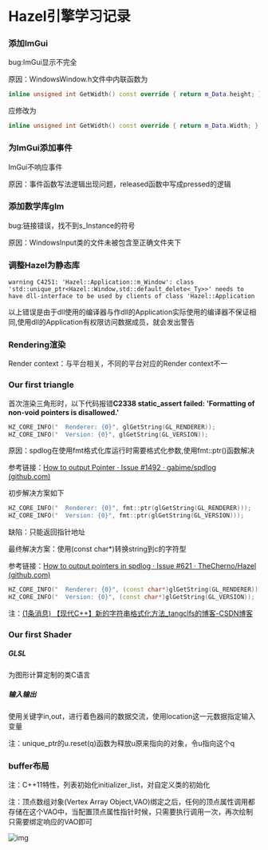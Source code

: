 # Hazel引擎学习记录

### 添加ImGui

bug:ImGui显示不完全

原因：WindowsWindow.h文件中内联函数为

```c++
inline unsigned int GetWidth() const override { return m_Data.height; }
```

应修改为

```c++
inline unsigned int GetWidth() const override { return m_Data.Width; }
```

### 为ImGui添加事件

ImGui不响应事件

原因：事件函数写法逻辑出现问题，released函数中写成pressed的逻辑

### 添加数学库glm

bug:链接错误，找不到s_Instance的符号

原因：WindowsInput类的文件未被包含至正确文件夹下

### 调整Hazel为静态库

```shell
warning C4251: 'Hazel::Application::m_Window': class 'std::unique_ptr<Hazel::Window,std::default_delete<_Ty>>' needs to have dll-interface to be used by clients of class 'Hazel::Application
```

以上错误是由于dll使用的编译器与作dll的Application实际使用的编译器不保证相同,使用dll的Application有权限访问数据成员，就会发出警告

### Rendering渲染

Render context：与平台相关，不同的平台对应的Render context不一

### Our first triangle

首次渲染三角形时，以下代码报错**C2338 static_assert failed: 'Formatting of non-void pointers is disallowed.'**

```c++
HZ_CORE_INFO("  Renderer: {0}", glGetString(GL_RENDERER));
HZ_CORE_INFO("  Version: {0}", glGetString(GL_VERSION));
```

原因：spdlog在使用fmt格式化库运行时需要格式化参数,使用fmt::ptr()函数解决

参考链接：[How to output Pointer · Issue #1492 · gabime/spdlog (github.com)](https://github.com/gabime/spdlog/issues/1492)

初步解决方案如下

```C++
HZ_CORE_INFO("  Renderer: {0}", fmt::ptr(glGetString(GL_RENDERER)));
HZ_CORE_INFO("  Version: {0}", fmt::ptr(glGetString(GL_VERSION)));
```

缺陷：只能返回指针地址

最终解决方案：使用(const char*)转换string到c的字符型

参考链接：[How to output pointers in spdlog · Issue #621 · TheCherno/Hazel (github.com)](https://github.com/TheCherno/Hazel/issues/621)

```C++
HZ_CORE_INFO("  Renderer: {0}", (const char*)glGetString(GL_RENDERER));
HZ_CORE_INFO("  Version: {0}", (const char*)glGetString(GL_VERSION));
```

注：[(1条消息) 【现代C++】新的字符串格式化方法_tangclfs的博客-CSDN博客](https://blog.csdn.net/qq_17291647/article/details/117376889)

### Our first Shader

##### GLSL

为图形计算定制的类C语言

##### 输入输出

使用关键字in,out，进行着色器间的数据交流，使用location这一元数据指定输入变量

注：unique_ptr的u.reset(q)函数为释放u原来指向的对象，令u指向这个q

### buffer布局

注：C++11特性，列表初始化initializer_list，对自定义类的初始化

注：顶点数组对象(Vertex Array Object,VAO)绑定之后，任何的顶点属性调用都存储在这个VAO中，当配置顶点属性指针时候，只需要执行调用一次，再次绘制只需要绑定响应的VAO即可

![img](https://learnopengl-cn.github.io/img/01/04/vertex_array_objects.png)
